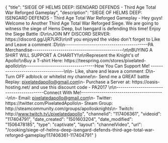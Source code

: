 {
    "title": "SIEGE OF HELMS DEEP: ISENGARD DEFENDS - Third Age Total War Reforged Gameplay",
    "description": "SIEGE OF HELMS DEEP: ISENGARD DEFENDS - Third Age Total War Reforged Gameplay - Hey guys! Welcome to Another Third Age Total War Reforged Siege. We are going to witness the siege of Hems Deep, but Isengard is defending this time! Enjoy the Siege Battle :D\n\nJOIN MY DISCORD SERVER: https:\/\/discord.gg\/JjR7UR3\n\nIf you enjoyed the video don't forget to Like and Leave a comment :D\n\n-----------------------------------------PA Merchandise---------------------------------------------\n\nBUYING A SHIRT WILL SUPPORT A CHARITY!\n\nRepresent the Knight's of Apollo!\nBuy a T-shirt Here: https:\/\/teespring.com\/stores\/pixelated-apollo\n\n----------------------------------How You Can Support Me! -----------------------------------\n\n- Like, share and leave a comment :D\n- Turn OFF adblock or whitelist my channel\n- Send me a GREAT battle Replay: pixelatedapollo@gmail.com\n- Purchase a Server at: https:\/\/oasis-hosting.net\/ and use this discount code - PA2017 \n\n------------------------------------------Connect With Me!-----------------------------------------\n\n- Email: pixelatedapollo@gmail.com\n- Twitter: https:\/\/twitter.com\/PixelatedApollo\n- Steam Group:  http:\/\/steamcommunity.com\/groups\/apollosknights\n- Twitch: http:\/\/www.twitch.tv\/pixelatedapollo",
    "channelid": "117406361",
    "videoid": "117404791",
    "date_created": "1501603204",
    "date_modified": "1506478185",
    "type": "captivate",
    "layout": "channelVideo",
    "url": "\/cooking\/siege-of-helms-deep-isengard-defends-third-age-total-war-reforged-gameplay\/117406361-117404791"
}